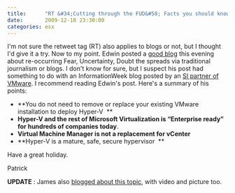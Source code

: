 ```yaml
---
title:      "RT &#34;Cutting through the FUD&#58; Facts you should know about Hyper-V and System Center&#34;"
date:       2009-12-18 23:30:00
categories: esx
---
```

I'm not sure the retweet tag (RT) also applies to blogs or not, but I thought I'd give it a try. Now to my point. Edwin posted a [good blog](http://blogs.technet.com/virtplanet/archive/2009/12/19/cutting-through-the-fud-facts-you-should-know-about-hyper-v-and-system-center.aspx "Edwin's blog") this evening about re-occurring Fear, Uncertainty, Doubt the spreads via traditional journalism or blogs. I don't know for sure, but I suspect his post had something to do with an InformationWeek blog posted by an [SI partner of VMware](http://www.artemistechnology.com/partner.aspx?id=57 "Artemis website"). I recommend reading Edwin's post. Here's a summary of his points: 

  * **You do not need to remove or replace your existing VMware installation to deploy Hyper-V  **
  * **Hyper-V and the rest of Microsoft Virtualization is “Enterprise ready” for hundreds of companies today**.
  * **Virtual Machine Manager is not a replacement for vCenter**  
  * **Hyper-V is a mature, safe, secure hypervisor  **

Have a great holiday. 

Patrick 

 **UPDATE** : James also [blogged about this topic](http://blogs.technet.com/jamesone/archive/2009/12/21/drilling-into-reasons-for-not-switching-to-hyper-v.aspx "James O'Neill's blog"), with video and picture too.

